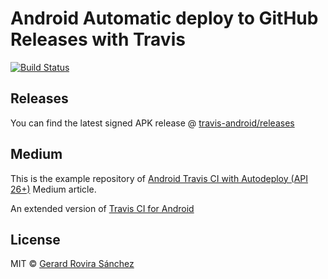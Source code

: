 # Android Automatic deploy to GitHub Releases with Travis

[![Build Status](https://travis-ci.org/zurfyx/travis-android.svg?branch=master)](https://travis-ci.org/zurfyx/travis-android)

## Releases

You can find the latest signed APK release @ [travis-android/releases](https://github.com/zurfyx/travis-android/releases)

## Medium

This is the example repository of [Android Travis CI with Autodeploy (API 26+)](https://medium.com/@zurfyx/android-travis-ci-with-autodeploy-api-26-efb6c1863628) Medium article.

An extended version of [Travis CI for Android](https://stackoverflow.com/a/47064652/2013580)

## License

MIT © [Gerard Rovira Sánchez](//zurfyx.com)